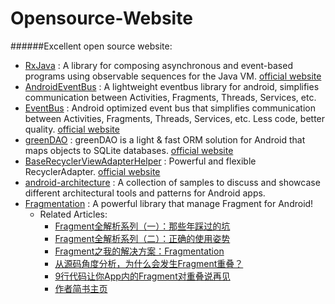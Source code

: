 # Opensource-Website
######Excellent open source website:

- [RxJava](https://github.com/ReactiveX/RxJava "") : A library for composing asynchronous and event-based programs using observable sequences for the Java VM. [official website](http://reactivex.io/ "")
- [AndroidEventBus](https://github.com/hehonghui/AndroidEventBus "") : A lightweight eventbus library for android, simplifies communication between Activities, Fragments, Threads, Services, etc.
- [EventBus](https://github.com/greenrobot/EventBus "") : Android optimized event bus that simplifies communication between Activities, Fragments, Threads, Services, etc. Less code, better quality. [official website](http://greenrobot.org/eventbus/ "")
- [greenDAO](https://github.com/greenrobot/greenDAO "") : greenDAO is a light & fast ORM solution for Android that maps objects to SQLite databases. [official website](http://greenrobot.org/greendao/ "")
- [BaseRecyclerViewAdapterHelper](https://github.com/CymChad/BaseRecyclerViewAdapterHelper "") : Powerful and flexible RecyclerAdapter. [official website](www.recyclerview.org "")
- [android-architecture](https://github.com/googlesamples/android-architecture "") : A collection of samples to discuss and showcase different architectural tools and patterns for Android apps.
- [Fragmentation](https://github.com/YoKeyword/Fragmentation "") : A powerful library that manage Fragment for Android!
    - Related Articles:
        - [Fragment全解析系列（一）：那些年踩过的坑](http://www.jianshu.com/p/d9143a92ad94)
        - [Fragment全解析系列（二）：正确的使用姿势](http://www.jianshu.com/p/fd71d65f0ec6)
        - [Fragment之我的解决方案：Fragmentation](http://www.jianshu.com/p/38f7994faa6b)
        - [从源码角度分析，为什么会发生Fragment重叠？](http://www.jianshu.com/p/78ec81b42f92)
        - [9行代码让你App内的Fragment对重叠说再见](http://www.jianshu.com/p/c12a98a36b2b)
        - [作者简书主页](http://www.jianshu.com/users/6b372d09b617/latest_articles)
